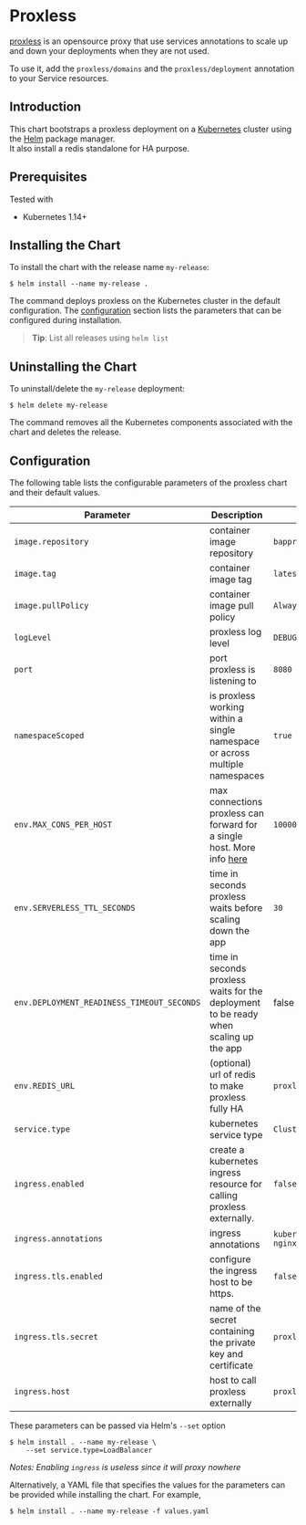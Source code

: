 # Proxless

[proxless](https://github.com/bappr/kube-proxless) is an opensource proxy that use services annotations to scale up and down your deployments when they are not used.

To use it, add the `proxless/domains` and the `proxless/deployment` annotation to your Service resources.

## Introduction

This chart bootstraps a proxless deployment on a [Kubernetes](http://kubernetes.io) cluster using the [Helm](https://helm.sh) package manager.  
It also install a redis standalone for HA purpose.

## Prerequisites

Tested with
  - Kubernetes 1.14+

## Installing the Chart

To install the chart with the release name `my-release`:

```console
$ helm install --name my-release .
```

The command deploys proxless on the Kubernetes cluster in the default configuration. The [configuration](#configuration) section lists the parameters that can be configured during installation.

> **Tip**: List all releases using `helm list`

## Uninstalling the Chart

To uninstall/delete the `my-release` deployment:

```console
$ helm delete my-release
```

The command removes all the Kubernetes components associated with the chart and deletes the release.

## Configuration

The following table lists the configurable parameters of the proxless chart and their default values.

Parameter | Description | Default
--- | --- | ---
`image.repository` | container image repository | `bappr/proxless`
`image.tag` | container image tag | `latest`
`image.pullPolicy` | container image pull policy | `Always`
`logLevel` | proxless log level | `DEBUG`
`port` | port proxless is listening to | `8080`
`namespaceScoped` | is proxless working within a single namespace or across multiple namespaces | `true`
`env.MAX_CONS_PER_HOST` | max connections proxless can forward for a single host. More info [here](https://godoc.org/github.com/valyala/fasthttp#Client) | `10000`
`env.SERVERLESS_TTL_SECONDS` | time in seconds proxless waits before scaling down the app | `30`
`env.DEPLOYMENT_READINESS_TIMEOUT_SECONDS` | time in seconds proxless waits for the deployment to be ready when scaling up the app | false
`env.REDIS_URL` | (optional) url of redis to make proxless fully HA | `proxless-redis-master:6379`
`service.type` | kubernetes service type | `ClusterIP`
`ingress.enabled` | create a kubernetes ingress resource for calling proxless externally. | `false`
`ingress.annotations` | ingress annotations | `kubernetes.io/ingress.class: nginx`
`ingress.tls.enabled` | configure the ingress host to be https. | `false`
`ingress.tls.secret` | name of the secret containing the private key and certificate | `proxless-tls`
`ingress.host` | host to call proxless externally | `proxless.kintohub.net` 

These parameters can be passed via Helm's `--set` option
```console
$ helm install . --name my-release \
    --set service.type=LoadBalancer
```

_Notes: Enabling `ingress` is useless since it will proxy nowhere_

Alternatively, a YAML file that specifies the values for the parameters can be provided while installing the chart. For example,

```console
$ helm install . --name my-release -f values.yaml
```
